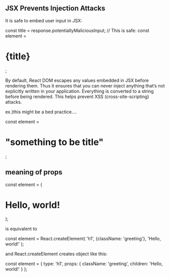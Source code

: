 ## JSX Prevents Injection Attacks

It is safe to embed user input in JSX:

const title = response.potentiallyMaliciousInput;
// This is safe:
const element = <h1>{title}</h1>;

By default, React DOM escapes any values embedded in JSX before rendering them.
Thus it ensures that you can never inject anything that’s not explicitly written in your application. Everything is converted to a string before being rendered.
This helps prevent XSS (cross-site-scripting) attacks.

ex.)this might be a bed practice....

const element = <h1>"something to be title"</h1>;

## meaning of props
const element = (
  <h1 className="greeting">
    Hello, world!
  </h1>
);

is equivalent to

const element = React.createElement(
  'h1',
  {className: 'greeting'},
  'Hello, world!'
);

and React.createElement creates object like this:

const element = {
  type: 'h1',
  props: {
    className: 'greeting',
    children: 'Hello, world!'
  }
};

##
